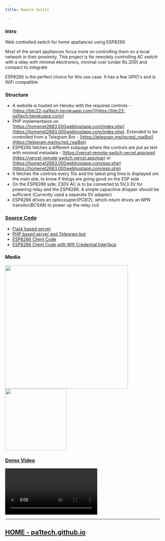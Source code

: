 ```yaml
---
title: Remote Switch

---
```


<head>
  <meta property="twitter:card" content="summary_large_image" />
  <meta property="twitter:title" content="Remote Switch" />
  <meta property="twitter:image" content="https://pa1tech.github.io/remoteSwitch/assets/gg.png" />
  <meta property="twitter:site" content="https://pa1tech.github.io/" /> 
</head>

### Intro
Web controlled switch for home appliances using ESP8266

Most of the smart appliances focus more on controlling them on a local network in their proximity. This project is for remotely controlling AC switch with a relay with minimal electronics, minimal cost (under Rs.200) and compact to integrate

ESP8266 is the perfect choice for this use case. It has a few GPIO's and is WiFi compatible

### Structure
* A website is hosted on Heroku with the required controls - [https://tiitc22-pa1tech.herokuapp.com/](https://tiitc22-pa1tech.herokuapp.com/)
* PHP implementaion on [https://homenet2683.000webhostapp.com/index.php](https://homenet2683.000webhostapp.com/index.php). Extended to be controlled from a Telegram Bot - [https://telegram.me/incred_rswBot](https://telegram.me/incred_rswBot)
* ESP8266 fetches a different subpage where the controls are put as text with minimal metadata - [https://vercel-remote-switch.vercel.app/esp](https://vercel-remote-switch.vercel.app/esp) or [https://homenet2683.000webhostapp.com/esp.php](https://homenet2683.000webhostapp.com/esp.php)
* It fetches the controls every 10s and the latest ping time is displayed om the main site, to know if things are going good on the ESP side
* On the ESP8266 side, 230V AC is to be converted to 5V,3.3V for powering relay and the ESP8266. A simple capacitive dropper should be sufficient (Currently used a seperate 5V adapter)
* ESP8266 drives an optocoupler(PC817), which inturn drives an NPN transitor(BC548) to power up the relay coil

### [Source Code](https://github.com/pa1tech/remoteSwitch/)
* [Flask based server](https://github.com/pa1tech/remoteSwitch/tree/main/herokuServer)
* [PHP based server and Telegram bot](https://github.com/pa1tech/remoteSwitch/tree/main/phpServer)
* [ESP8266 Client Code](https://github.com/pa1tech/remoteSwitch/tree/main/espClient)
* [ESP8266 Client Code with Wifi Credential Interface](https://github.com/pa1tech/remoteSwitch/tree/main/espWifiCred)

### Media
<img src="https://pa1tech.github.io/remoteSwitch/assets/cir1.jpg" width="400px"/>
<img src="https://pa1tech.github.io/remoteSwitch/assets/cir2.jpg" width="200px"/>

### [Demo Video](https://pa1tech.github.io/remoteSwitch/assets/demo.mp4)
<video controls>
  <source src="https://pa1tech.github.io/remoteSwitch/assets/demo.mp4" type="video/mp4">
</video>


***

## [HOME - pa1tech.github.io](https://pa1tech.github.io/)
